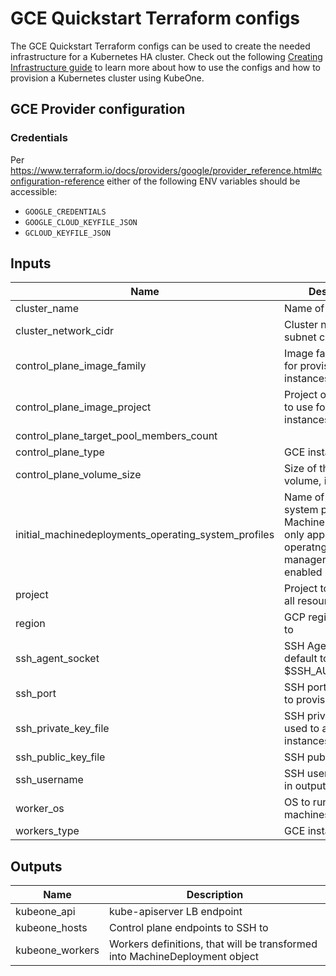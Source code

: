 # GCE Quickstart Terraform configs

The GCE Quickstart Terraform configs can be used to create the needed
infrastructure for a Kubernetes HA cluster. Check out the following
[Creating Infrastructure guide][docs-infrastructure] to learn more about how to
use the configs and how to provision a Kubernetes cluster using KubeOne.

[docs-infrastructure]: https://docs.kubermatic.com/kubeone/master/guides/using_terraform_configs/

## GCE Provider configuration

### Credentials

Per <https://www.terraform.io/docs/providers/google/provider_reference.html#configuration-reference>
either of the following ENV variables should be accessible:

* `GOOGLE_CREDENTIALS`
* `GOOGLE_CLOUD_KEYFILE_JSON`
* `GCLOUD_KEYFILE_JSON`

## Inputs

| Name | Description | Type | Default | Required |
|------|-------------|:----:|:-----:|:-----:|
| cluster\_name | Name of the cluster | string | n/a | yes |
| cluster\_network\_cidr | Cluster network subnet cidr | string | `"10.240.0.0/24"` | no |
| control\_plane\_image\_family | Image family to use for provisioning instances | string | `"ubuntu-1804-lts"` | no |
| control\_plane\_image\_project | Project of the image to use for provisioning instances | string | `"ubuntu-os-cloud"` | no |
| control\_plane\_target\_pool\_members\_count |  | string | `"3"` | no |
| control\_plane\_type | GCE instance type | string | `"n1-standard-2"` | no |
| control\_plane\_volume\_size | Size of the boot volume, in GB | string | `"100"` | no |
| initial\_machinedeployments\_operating\_system\_profiles | Name of operating system profile for MachineDeployments, only applicable if operatng-system-manager addon is enabled | string | `""` | no |
| project | Project to be used for all resources | string | n/a | yes |
| region | GCP region to speak to | string | `"europe-west3"` | no |
| ssh\_agent\_socket | SSH Agent socket, default to grab from $SSH_AUTH_SOCK | string | `"env:SSH_AUTH_SOCK"` | no |
| ssh\_port | SSH port to be used to provision instances | string | `"22"` | no |
| ssh\_private\_key\_file | SSH private key file used to access instances | string | `""` | no |
| ssh\_public\_key\_file | SSH public key file | string | `"~/.ssh/id_rsa.pub"` | no |
| ssh\_username | SSH user, used only in output | string | `"root"` | no |
| worker\_os | OS to run on worker machines | string | `"ubuntu"` | no |
| workers\_type | GCE instance type | string | `"n1-standard-2"` | no |

## Outputs

| Name | Description |
|------|-------------|
| kubeone\_api | kube-apiserver LB endpoint |
| kubeone\_hosts | Control plane endpoints to SSH to |
| kubeone\_workers | Workers definitions, that will be transformed into MachineDeployment object |
